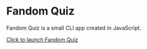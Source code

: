 # Fandom Quiz

Fandom Quiz is a small CLI app created in JavaScript.

[Click to launch Fandom Quiz](https://replit.com/@ParasArya2/FandomQuiz#index.js)
